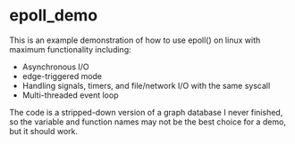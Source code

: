 epoll_demo
==========

This is an example demonstration of how to use epoll() on linux with maximum
functionality including:
  * Asynchronous I/O
  * edge-triggered mode
  * Handling signals, timers, and file/network I/O with the same syscall
  * Multi-threaded event loop

The code is a stripped-down version of a graph database I never finished,
so the variable and function names may not be the best choice for a demo,
but it should work.
